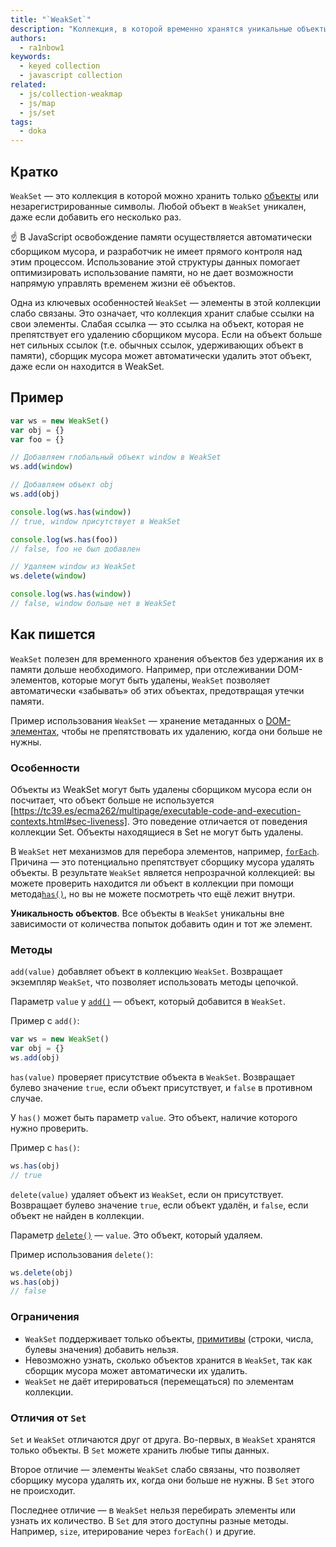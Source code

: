 ```yaml
---
title: "`WeakSet`"
description: "Коллекция, в которой временно хранятся уникальные объекты."
authors:
  - ra1nbow1
keywords:
  - keyed collection
  - javascript collection
related:
  - js/collection-weakmap
  - js/map
  - js/set
tags:
  - doka
---
```


## Кратко

`WeakSet` — это коллекция в которой можно хранить только [объекты]((/js/object/)) или незарегистрированные символы.  Любой объект в `WeakSet` уникален, даже если добавить его несколько раз.

☝️ В JavaScript освобождение памяти осуществляется автоматически сборщиком мусора, и разработчик не имеет прямого контроля над этим процессом. Использование этой структуры данных помогает оптимизировать использование памяти, но не дает возможности напрямую управлять временем жизни её объектов.

Одна из ключевых особенностей `WeakSet` — элементы в этой коллекции слабо связаны. Это означает, что коллекция хранит слабые ссылки на свои элементы. Слабая ссылка — это ссылка на объект, которая не препятствует его удалению сборщиком мусора. Если на объект больше нет сильных ссылок (т.е. обычных ссылок, удерживающих объект в памяти), сборщик мусора может автоматически удалить этот объект, даже если он находится в WeakSet.

## Пример

```js
var ws = new WeakSet()
var obj = {}
var foo = {}

// Добавляем глобальный объект window в WeakSet
ws.add(window)

// Добавляем объект obj
ws.add(obj)

console.log(ws.has(window))
// true, window присутствует в WeakSet

console.log(ws.has(foo))
// false, foo не был добавлен

// Удаляем window из WeakSet
ws.delete(window)

console.log(ws.has(window))
// false, window больше нет в WeakSet
```

## Как пишется

`WeakSet` полезен для временного хранения объектов без удержания их в памяти дольше необходимого. Например, при отслеживании DOM-элементов, которые могут быть удалены, `WeakSet` позволяет автоматически «забывать» об этих объектах, предотвращая утечки памяти.

Пример использования `WeakSet` — хранение метаданных о [DOM-элементах](/js/dom/), чтобы не препятствовать их удалению, когда они больше не нужны.

### Особенности

Объекты из WeakSet могут быть удалены сборщиком мусора если он посчитает, что объект больше не используется [https://tc39.es/ecma262/multipage/executable-code-and-execution-contexts.html#sec-liveness].  Это поведение отличается от поведения коллекции Set. Объекты находящиеся в Set не могут быть удалены.

В `WeakSet` нет механизмов для перебора элементов, например, [`forEach`](/js/set-foreach/). Причина — это потенциально препятствует сборщику мусора удалять объекты. В результате `WeakSet` является непрозрачной коллекцией: вы можете проверить находится ли объект в коллекции при помощи метода[`has()`](/js/set-has/), но вы не можете посмотреть что ещё лежит внутри.

**Уникальность объектов**. Все объекты в `WeakSet` уникальны вне зависимости от количества попыток добавить один и тот же элемент.

### Методы

`add(value)` добавляет объект в коллекцию `WeakSet`. Возвращает экземпляр `WeakSet`, что позволяет использовать методы цепочкой.

Параметр `value` у [`add()`](/js/set-add/) — объект, который добавится в `WeakSet`.

Пример с `add()`:

```js
var ws = new WeakSet()
var obj = {}
ws.add(obj)
```

`has(value)` проверяет присутствие объекта в `WeakSet`. Возвращает булево значение `true`, если объект присутствует, и `false` в противном случае.

У `has()` может быть параметр `value`. Это объект, наличие которого нужно проверить.

Пример с `has()`:

```js
ws.has(obj)
// true
```

`delete(value)` удаляет объект из `WeakSet`, если он присутствует. Возвращает булево значение `true`, если объект удалён, и `false`, если объект не найден в коллекции.

Параметр [`delete()`](/js/set-delete/) — `value`. Это объект, который удаляем.

Пример использования `delete()`:

```js
ws.delete(obj)
ws.has(obj)
// false
```

### Ограничения

- `WeakSet` поддерживает только объекты, [примитивы](/js/#primitivnye-tipy-dannyh) (строки, числа, булевы значения) добавить нельзя.
- Невозможно узнать, сколько объектов хранится в `WeakSet`, так как сборщик мусора может автоматически их удалить.
- `WeakSet` не даёт итерироваться (перемещаться) по элементам коллекции.

### Отличия от `Set`

`Set` и `WeakSet` отличаются друг от друга. Во-первых, в `WeakSet` хранятся только объекты. В `Set` можете хранить любые типы данных.

Второе отличие — элементы `WeakSet` слабо связаны, что позволяет сборщику мусора удалять их, когда они больше не нужны. В `Set` этого не происходит.

Последнее отличие — в `WeakSet` нельзя перебирать элементы или узнать их количество. В `Set` для этого доступны разные методы. Например, `size`, итерирование через `forEach()` и другие.
